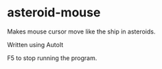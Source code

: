 asteroid-mouse
==============

Makes mouse cursor move like the ship in asteroids. 

Written using AutoIt

F5 to stop running the program.
